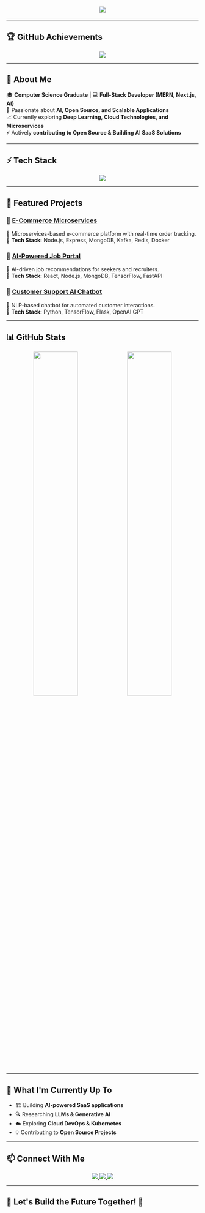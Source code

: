 <h1 align="center">
  <img src="https://readme-typing-svg.herokuapp.com?font=Poppins&duration=3000&pause=1000&color=4682B4&center=true&vCenter=true&width=550&lines=Hey%2C+I'm+Amaeda+Qureshi!;Full-Stack+Developer+%7C+AI+%26+ML+Enthusiast;Building+Scalable+Web+%26+AI+Solutions;Passionate+About+Tech+%7C+Open+Source+%7C+Cloud" />
</h1>


---

## 🏆 **GitHub Achievements**
<p align="center">
  <img src="https://github-profile-trophy.vercel.app/?username=AmaedaQ&theme=transparent&no-frame=true&margin-w=10&row=1&column=6" />
</p>

---

## 🌟 **About Me**
🎓 **Computer Science Graduate** | 💻 **Full-Stack Developer (MERN, Next.js, AI)**  
🚀 Passionate about **AI, Open Source, and Scalable Applications**  
📈 Currently exploring **Deep Learning, Cloud Technologies, and Microservices**  
⚡ Actively **contributing to Open Source & Building AI SaaS Solutions**  

---

## ⚡ **Tech Stack**
<p align="center">
  <img src="https://skillicons.dev/icons?i=js,ts,react,nextjs,nodejs,express,mongodb,python,tensorflow,docker,kubernetes,aws,vercel,git,github,linux" />
</p>

---

## 📌 **Featured Projects**
### 🚀 [E-Commerce Microservices](https://github.com/AmaedaQ/ecommerce-microservices)
🔹 Microservices-based e-commerce platform with real-time order tracking.  
🔹 **Tech Stack:** Node.js, Express, MongoDB, Kafka, Redis, Docker  

### 🤖 [AI-Powered Job Portal](https://github.com/AmaedaQ/job-portal)
🔹 AI-driven job recommendations for seekers and recruiters.  
🔹 **Tech Stack:** React, Node.js, MongoDB, TensorFlow, FastAPI  

### 💬 [Customer Support AI Chatbot](https://github.com/AmaedaQ/customer-support-chatbot)
🔹 NLP-based chatbot for automated customer interactions.  
🔹 **Tech Stack:** Python, TensorFlow, Flask, OpenAI GPT  

---

## 📊 **GitHub Stats**
<p align="center">
  <img src="https://github-readme-stats.vercel.app/api?username=AmaedaQ&show_icons=true&theme=transparent&count_private=true" width="48%" />
  <img src="https://github-readme-streak-stats.herokuapp.com/?user=AmaedaQ&theme=transparent" width="48%" />
</p>  

---

## 🚀 **What I'm Currently Up To**
- 🏗️ Building **AI-powered SaaS applications**
- 🔍 Researching **LLMs & Generative AI**
- ☁️ Exploring **Cloud DevOps & Kubernetes**
- 💡 Contributing to **Open Source Projects**

---

## 📫 **Connect With Me**
<p align="center">
  <a href="https://www.linkedin.com/in/amaeda-qureshi-305bb928a">
    <img src="https://img.shields.io/badge/LinkedIn-0A66C2?style=for-the-badge&logo=linkedin&logoColor=white" />
  </a>
  <a href="https://github.com/AmaedaQ">
    <img src="https://img.shields.io/badge/GitHub-181717?style=for-the-badge&logo=github&logoColor=white" />
  </a>
  <a href="mailto:amaedaqureshi@gmail.com">
    <img src="https://img.shields.io/badge/Email-5C5C5C?style=for-the-badge&logo=gmail&logoColor=white" />
  </a>
</p>

---

## 🎯 **Let's Build the Future Together! 🚀**



